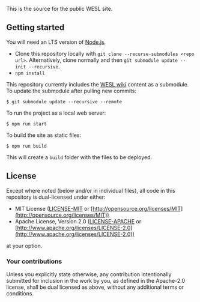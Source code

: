 This is the source for the public WESL site.

## Getting started

You will need an LTS version of [Node.js](https://nodejs.org).

- Clone this repository locally with `git clone --recurse-submodules <repo url>`. Alternatively, clone normally and then `git submodule update --init --recursive`.
- `npm install`

This repository currently includes the [WESL wiki](https://github.com/wgsl-tooling-wg/wesl-spec/wiki) content as a submodule. To update the submodule after pulling new commits:

```console
$ git submodule update --recursive --remote
```

To run the project as a local web server:

```console
$ npm run start
```

To build the site as static files:

```console
$ npm run build
```

This will create a `build` folder with the files to be deployed.

## License

Except where noted (below and/or in individual files), all code in this repository is dual-licensed under either:

- MIT License ([LICENSE-MIT](LICENSE-MIT) or [http://opensource.org/licenses/MIT](http://opensource.org/licenses/MIT))
- Apache License, Version 2.0 ([LICENSE-APACHE](LICENSE-APACHE) or [http://www.apache.org/licenses/LICENSE-2.0](http://www.apache.org/licenses/LICENSE-2.0))

at your option.

### Your contributions

Unless you explicitly state otherwise,
any contribution intentionally submitted for inclusion in the work by you,
as defined in the Apache-2.0 license,
shall be dual licensed as above,
without any additional terms or conditions.
